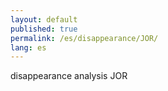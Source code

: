 ```yaml
---
layout: default
published: true
permalink: /es/disappearance/JOR/
lang: es
---
```


disappearance analysis JOR
